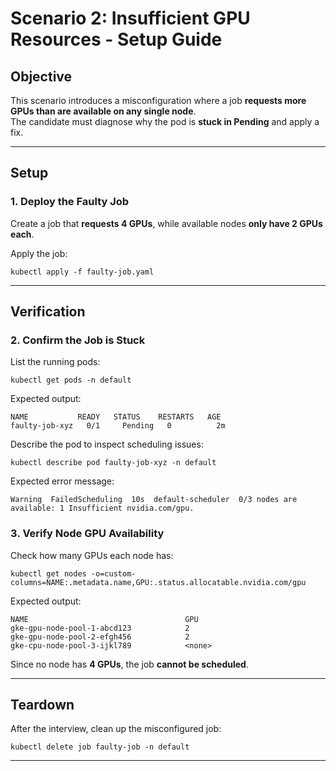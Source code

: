 # Scenario 2: Insufficient GPU Resources - Setup Guide

## **Objective**
This scenario introduces a misconfiguration where a job **requests more GPUs than are available on any single node**.  
The candidate must diagnose why the pod is **stuck in Pending** and apply a fix.

---

## **Setup**

### **1️. Deploy the Faulty Job**
Create a job that **requests 4 GPUs**, while available nodes **only have 2 GPUs each**.

Apply the job:

```
kubectl apply -f faulty-job.yaml
```

---

## **Verification**

### **2️. Confirm the Job is Stuck**
List the running pods:

```
kubectl get pods -n default
```

Expected output:
```
NAME           READY   STATUS    RESTARTS   AGE
faulty-job-xyz   0/1     Pending   0          2m
```

Describe the pod to inspect scheduling issues:

```
kubectl describe pod faulty-job-xyz -n default
```

Expected error message:
```
Warning  FailedScheduling  10s  default-scheduler  0/3 nodes are available: 1 Insufficient nvidia.com/gpu.
```

### **3️. Verify Node GPU Availability**
Check how many GPUs each node has:

```
kubectl get nodes -o=custom-columns=NAME:.metadata.name,GPU:.status.allocatable.nvidia.com/gpu
```

Expected output:
```
NAME                                   GPU
gke-gpu-node-pool-1-abcd123            2
gke-gpu-node-pool-2-efgh456            2
gke-cpu-node-pool-3-ijkl789            <none>
```

Since no node has **4 GPUs**, the job **cannot be scheduled**.

---

## **Teardown**
After the interview, clean up the misconfigured job:

```
kubectl delete job faulty-job -n default
```

---
